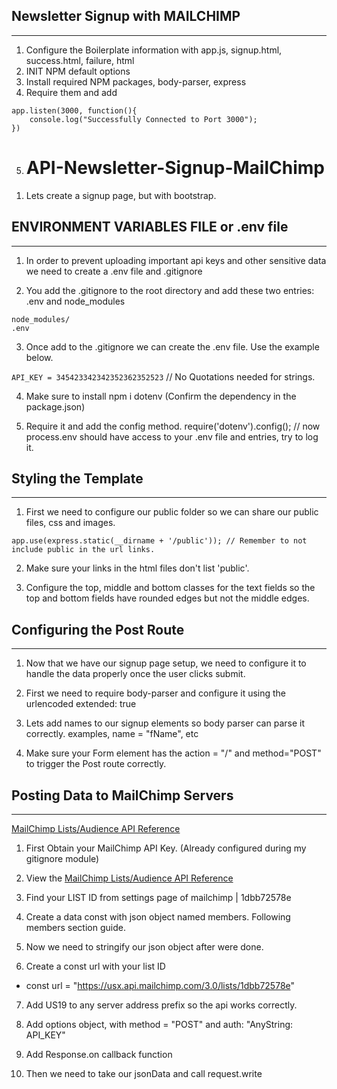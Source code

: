 ## Newsletter Signup with MAILCHIMP
---


1) Configure the Boilerplate information with app.js, signup.html, success.html, failure, html
2) INIT NPM default options
3) Install required NPM packages, body-parser, express 
4) Require them and add 
```
app.listen(3000, function(){
    console.log("Successfully Connected to Port 3000");
})

```

5) # API-Newsletter-Signup-MailChimp

1. Lets create a signup page, but with bootstrap.





## ENVIRONMENT VARIABLES FILE or .env file
---

1. In order to prevent uploading important api keys and other sensitive data we need to create a .env file and .gitignore

2. You add the .gitignore to the root directory and add these two entries: .env and node_modules
```
node_modules/
.env
```

3. Once add to the .gitignore we can create the .env file. Use the example below.

``API_KEY = 345423342342352362352523``  // No Quotations needed for strings.


4. Make sure to install npm i dotenv (Confirm the dependency in the package.json)

5. Require it and add the config method. require('dotenv').config();  // now process.env should have access to your .env file and entries, try to log it.


## Styling the Template
----

1. First we need to configure our public folder so we can share our public files, css and images.

```
app.use(express.static(__dirname + '/public')); // Remember to not include public in the url links.

```

2. Make sure your links in the html files don't list 'public'.

3. Configure the top, middle and bottom classes for the text fields so the top and bottom fields have rounded edges but not the middle edges.



## Configuring the Post Route
---

1. Now that we have our signup page setup, we need to configure it to handle the data properly once the user clicks submit.

2. First we need to require body-parser and configure it using the urlencoded extended: true

3. Lets add names to our signup elements so body parser can parse it correctly. examples, name = "fName", etc

4. Make sure your Form element has the action = "/"  and method="POST" to trigger the Post route correctly.


## Posting Data to MailChimp Servers
---

[MailChimp Lists/Audience API Reference](https://mailchimp.com/developer/marketing/api/lists/)

1. First Obtain your MailChimp API Key. (Already configured during my gitignore module)

2. View the [MailChimp Lists/Audience API Reference](https://mailchimp.com/developer/marketing/api/lists/)

3. Find your LIST ID from settings page of mailchimp | 1dbb72578e

4. Create a data const with json object named members. Following members section guide.

5. Now we need to stringify our json object after were done.

6. Create a const url with your list ID

- const url = "https://usx.api.mailchimp.com/3.0/lists/1dbb72578e"

7. Add US19 to any server address prefix so the api works correctly. 

8. Add options object, with method = "POST" and auth: "AnyString: API_KEY"

9. Add Response.on callback function

10. Then we need to take our jsonData and call request.write